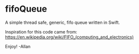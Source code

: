 # fifoQueue
A simple thread safe, generic, fifo queue written in Swift.

Inspiration for this code came from: https://en.wikipedia.org/wiki/FIFO_(computing_and_electronics)

Enjoy!
-Allan
